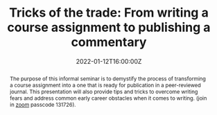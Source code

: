---
abstract: The purpose of this informal seminar is to demystify the process of transforming a course assignment into a one that is ready for publication in a peer-reviewed journal. This presentation will also provide tips and tricks to overcome writing fears and address common early career obstacles when it comes to writing. (join in [zoom](https://uvic.zoom.us/j/84471360852?pwd=UFRrNTh1dnluOTcxOVViWnRXdFdOQT09) passcode 131726).

authors:
- admin

date: "2022-01-12T16:00:00Z"
doi: ""
featured: true
image:
  focal_point: ""
  preview_only: false
#links:
#- name: Custom Link
#  url: http://example.org
#projects:
#- internal-project
#publication: In *International Society of Quality of Life Research Conference*
#publication_short: In *ISOQOL*
publication_types:
- "1"
#publishDate: "2020-10-11"
#slides: example
summary: This is an informal webinar from the [University of Victoria](https://uvic.zoom.us/j/84471360852?pwd=UFRrNTh1dnluOTcxOVViWnRXdFdOQT09) to demystify the process of transforming a course assignment into a one that is ready for publication in a peer-reviewed journal. This presentation will also provide tips and tricks to overcome writing fears and address common early career obstacles when it comes to writing. (join in [zoom](https://uvic.zoom.us/j/84471360852?pwd=UFRrNTh1dnluOTcxOVViWnRXdFdOQT09) passcode 131726).
#tags:
#- Source Themes
title: "Tricks of the trade: From writing a course assignment to publishing a commentary" 
#url_code: 'https://pubmed.ncbi.nlm.nih.gov/30688670/'
#url_dataset: '#'
#url_pdf: https://pubmed.ncbi.nlm.nih.gov/30688670/
#url_poster: 'https://isoqol27-isoqol.ipostersessions.com/default.aspx?s=92-DC-9D-CE-6D-FA#-6A-42-DB-DA-BC-29-5C-06-D3-7D'
#url_project: "https://www.slideshare.net/secret/a3VIyDDSiF8ETx"
#url_slides: "https://ln.sync.com/dl/d4883f2b0/ni7g#z34t-3483vth3-9kfqh6ca-66mpnjg4"
#url_source: '#'
#url_video: 'https://www.loom.com/share/62dcabd3715#24fc7a7c5147cc991ee2d'
---
